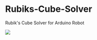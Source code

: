 # Rubiks-Cube-Solver
Rubik's Cube Solver for Arduino Robot

[![](http://img.youtube.com/vi/miU8jVN6VDk/0.jpg)](http://www.youtube.com/watch?v=miU8jVN6VDk "Rubik's Cube Robot")
